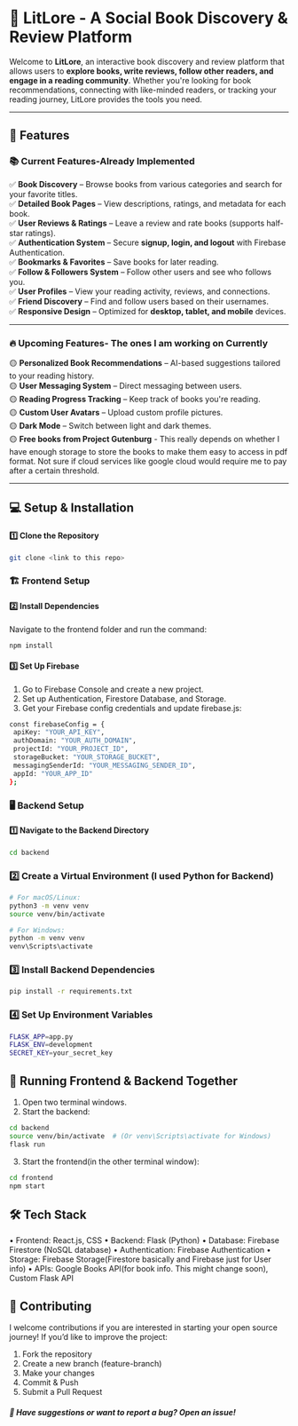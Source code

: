 # 📖 **LitLore - A Social Book Discovery & Review Platform**  

Welcome to **LitLore**, an interactive book discovery and review platform that allows users to **explore books, write reviews, follow other readers, and engage in a reading community**. Whether you're looking for book recommendations, connecting with like-minded readers, or tracking your reading journey, LitLore provides the tools you need.  

---

## 🚀 **Features**  

### 📚 **Current Features-Already Implemented**  
✅ **Book Discovery** – Browse books from various categories and search for your favorite titles.  
✅ **Detailed Book Pages** – View descriptions, ratings, and metadata for each book.  
✅ **User Reviews & Ratings** – Leave a review and rate books (supports half-star ratings).  
✅ **Authentication System** – Secure **signup, login, and logout** with Firebase Authentication.  
✅ **Bookmarks & Favorites** – Save books for later reading.  
✅ **Follow & Followers System** – Follow other users and see who follows you.  
✅ **User Profiles** – View your reading activity, reviews, and connections.  
✅ **Friend Discovery** – Find and follow users based on their usernames.  
✅ **Responsive Design** – Optimized for **desktop, tablet, and mobile** devices.  

---

### 🔥 **Upcoming Features- The ones I am working on Currently**  
🟡 **Personalized Book Recommendations** – AI-based suggestions tailored to your reading history.  
🟡 **User Messaging System** – Direct messaging between users.  
🟡 **Reading Progress Tracking** – Keep track of books you're reading.  
🟡 **Custom User Avatars** – Upload custom profile pictures.  
🟡 **Dark Mode** – Switch between light and dark themes.  
🟡 **Free books from Project Gutenburg** - This really depends on whether I have enough storage to store the books to make them easy to access in pdf format. Not sure if cloud services like google cloud would require me to pay after a certain threshold.

---

## 💻 **Setup & Installation**  

#### **1️⃣ Clone the Repository**  
```bash
git clone <link to this repo>
```
### 🏗 Frontend Setup
#### 2️⃣ Install Dependencies
Navigate to the frontend folder and run the command:
```bash
npm install
```
#### 3️⃣ Set Up Firebase
1.	Go to Firebase Console and create a new project.
2.	Set up Authentication, Firestore Database, and Storage.
3.	Get your Firebase config credentials and update firebase.js:
 ```bash
const firebaseConfig = {
  apiKey: "YOUR_API_KEY",
  authDomain: "YOUR_AUTH_DOMAIN",
  projectId: "YOUR_PROJECT_ID",
  storageBucket: "YOUR_STORAGE_BUCKET",
  messagingSenderId: "YOUR_MESSAGING_SENDER_ID",
  appId: "YOUR_APP_ID"
};
```

### 🖥 Backend Setup
#### 1️⃣ Navigate to the Backend Directory
```bash
cd backend
```
### 2️⃣ Create a Virtual Environment (I used Python for Backend)
```bash
# For macOS/Linux:
python3 -m venv venv
source venv/bin/activate

# For Windows:
python -m venv venv
venv\Scripts\activate
```

### 3️⃣ Install Backend Dependencies
```bash
pip install -r requirements.txt
```

### 4️⃣ Set Up Environment Variables
```bash
FLASK_APP=app.py
FLASK_ENV=development
SECRET_KEY=your_secret_key
```
## 🔄 Running Frontend & Backend Together
1.	Open two terminal windows.
2.	Start the backend:
```bash
cd backend
source venv/bin/activate  # (Or venv\Scripts\activate for Windows)
flask run
```

3.	Start the frontend(in the other terminal window):
```bash
cd frontend
npm start
```

## 🛠 Tech Stack
•	Frontend: React.js, CSS
•	Backend: Flask (Python)
•	Database: Firebase Firestore (NoSQL database)
•	Authentication: Firebase Authentication
•	Storage: Firebase Storage(Firestore basically and Firebase just for User info)
•	APIs: Google Books API(for book info. This might change soon), Custom Flask API

## 🤝 Contributing
I welcome contributions if you are interested in starting your open source journey! If you’d like to improve the project:
1.	Fork the repository
2.	Create a new branch (feature-branch)
3.	Make your changes
4.	Commit & Push
5.	Submit a Pull Request

##### 📩 Have suggestions or want to report a bug? Open an issue!
